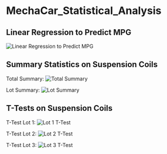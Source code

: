 # MechaCar_Statistical_Analysis
## Linear Regression to Predict MPG
![Linear Regression to Predict MPG](https://user-images.githubusercontent.com/89167956/153088299-1aec11e8-5765-4e0e-b0bd-5bbeff527d8a.PNG)


## Summary Statistics on Suspension Coils
Total Summary:
![Total Summary](https://user-images.githubusercontent.com/89167956/153088430-a1286891-79d0-466f-b106-adc1d0d390d0.PNG)

Lot Summary:
![Lot Summary](https://user-images.githubusercontent.com/89167956/153088463-d1505bbb-aef8-489e-b72c-969c3bb84b54.PNG)

## T-Tests on Suspension Coils
T-Test Lot 1:
![Lot 1 T-Test](https://user-images.githubusercontent.com/89167956/153088675-1f3d547c-af1b-48ae-b668-7b4eed9c98ba.PNG)

T-Test Lot 2:
![Lot 2 T-Test](https://user-images.githubusercontent.com/89167956/153088707-34e50ffd-f373-418e-b089-f2c9f3be0ed9.PNG)

T-Test Lot 3:
![Lot 3 T-Test](https://user-images.githubusercontent.com/89167956/153088732-c4482368-3494-4a6e-8496-9b5f66e9441a.PNG)
